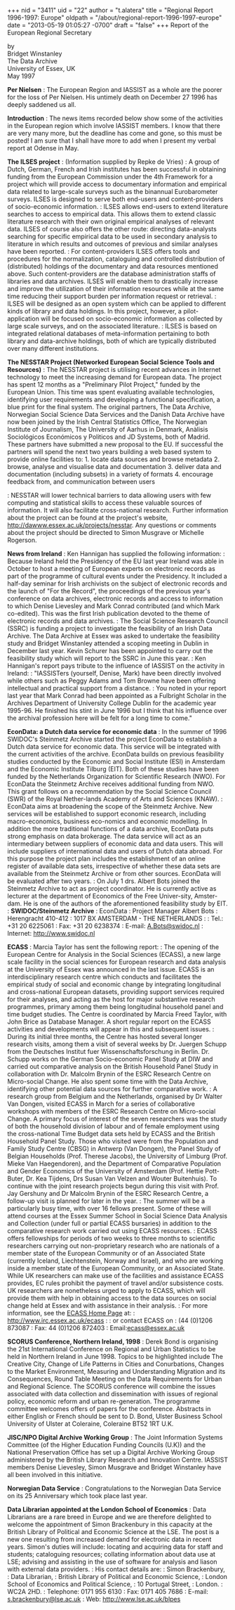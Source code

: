 +++
nid = "3411"
uid = "22"
author = "t.alatera"
title = "Regional Report 1996-1997: Europe"
oldpath = "/about/regional-report-1996-1997-europe"
date = "2013-05-19 01:05:27 -0700"
draft = "false"
+++
Report of the European Regional Secretary

by<br />
Bridget Winstanley<br />
The Data Archive<br />
University of Essex, UK<br />
May 1997

**Per Nielsen**
:   The European Region and IASSIST as a whole are the poorer for the
    loss of Per Nielsen. His untimely death on December 27 1996 has
    deeply saddened us all.

<!-- -->

**Introduction** 
:   The news items recorded below show some of the activities in the
    European region which involve IASSIST members. I know that there are
    very many more, but the deadline has come and gone, so this must be
    posted! I am sure that I shall have more to add when I present my
    verbal report at Odense in May.

<!-- -->

**The ILSES project** 
:   (Information supplied by Repke de Vries)
:   A group of Dutch, German, French and Irish institutes has been
    successful in obtaining funding from the European Commission under
    the 4th Framework for a project which will provide access to
    documentary information and empirical data related to large-scale
    surveys such as the binannual Eurobarometer surveys. ILSES is
    designed to serve both end-users and content-providers of
    socio-economic information.
:   ILSES allows end-users to extend literature searches to access to
    empirical data. This allows them to extend classic literature
    research with their own original empirical analyses of relevant
    data. ILSES of course also offers the other route: directing
    data-analysts searching for specific empirical data to be used in
    secondary analysis to literature in which results and outcomes of
    previous and similar analyses have been reported.
:   For content-providers ILSES offers tools and procedures for the
    normalization, cataloguing and controlled distribution of
    (distributed) holdings of the documentary and data resources
    mentioned above. Such content-providers are the database
    administration staffs of libraries and data archives. ILSES will
    enable them to drastically increase and improve the utilization of
    their information resources while at the same time reducing their
    support burden per information request or retrieval.
:   ILSES will be designed as an open system which can be applied to
    different kinds of library and data holdings. In this project,
    however, a pilot-application will be focused on socio-economic
    information as collected by large scale surveys, and on the
    associated literature.
:   ILSES is based on integrated relational databases of
    meta-information pertaining to both library and data-archive
    holdings, both of which are typically distributed over many
    different institutions.

<!-- -->

**The NESSTAR Project (Networked European Social Science Tools and Resources)** 
:   The NESSTAR project is utilising recent advances in Internet
    technology to meet the increasing demand for European data. The
    project has spent 12 months as a "Preliminary Pilot Project,"
    funded by the European Union. This time was spent evaluating
    available technologies, identifying user requirements and developing
    a functional specification, a blue print for the final system. The
    original partners, The Data Archive, Norwegian Social Science Data
    Services and the Danish Data Archive have now been joined by the
    Irish Central Statistics Office, The Norwegian Institute of
    Journalism, The University of Aarhus in Denmark, Anàlisis
    Sociológicos Económicos y Politicos and JD Systems, both of Madrid.
    These partners have submitted a new proposal to the EU. If
    successful the partners will spend the next two years building a web
    based system to provide online facilities to:
    1.  locate data sources and browse metadata
    2.  browse, analyse and visualise data and documentation
    3.  deliver data and documentation (including subsets) in a variety
        of formats
    4.  encourage feedback from, and communication between users

:   NESSTAR will lower technical barriers to data allowing users with
    few computing and statistical skills to access these valuable
    sources of information. It will also facilitate cross-national
    research. Further information about the project can be found at the
    project's website, <http://dawww.essex.ac.uk/projects/nesstar>. Any
    questions or comments about the project should be directed to Simon
    Musgrave or Michelle Rogerson.

<!-- -->

**News from Ireland** 
:   Ken Hannigan has supplied the following information:
:   Because Ireland held the Presidency of the EU last year Ireland was
    able in October to host a meeting of European experts on electronic
    records as part of the programme of cultural events under the
    Presidency. It included a half-day seminar for Irish archivists on
    the subject of electronic records and the launch of "For the
    Record", the proceedings of the previous year's conference on data
    archives, electronic records and access to information to which
    Denise Lievesley and Mark Conrad contributed (and which Mark
    co-edited). This was the first Irish publication devoted to the
    theme of electronic records and data archives.
:   The Social Science Research Council (SSRC) is funding a project to
    investigate the feasibility of an Irish Data Archive. The Data
    Archive at Essex was asked to undertake the feasibility study and
    Bridget Winstanley attended a scoping meeting in Dublin in December
    last year. Kevin Schurer has been appointed to carry out the
    feasibility study which will report to the SSRC in June this year.
:   Ken Hannigan's report pays tribute to the influence of IASSIST on
    the activity in Ireland:
:   "IASSISTers (yourself, Denise, Mark) have been directly involved
    while others such as Peggy Adams and Tom Browne have been offering
    intellectual and practical support from a distance.
:   You noted in your report last year that Mark Conrad had been
    appointed as a Fulbright Scholar in the Archives Department of
    University College Dublin for the academic year 1995-96. He finished
    his stint in June 1996 but I think that his influence over the
    archival profession here will be felt for a long time to come."

<!-- -->

**EconData: a Dutch data service for economic data** 
:   In the summer of 1996 SWIDOC's Steinmetz Archive started the
    project EconData to establish a Dutch data service for economic
    data. This service will be integrated with the current activities of
    the archive. EconData builds on previous feasibility studies
    conducted by the Economic and Social Institute (ESI) in Amsterdam
    and the Economic Institute Tilburg (EIT). Both of these studies have
    been funded by the Netherlands Organization for Scientific Research
    (NWO). For EconData the Steinmetz Archive receives additional
    funding from NWO. This grant follows on a recommendation by the
    Social Science Council (SWR) of the Royal Nether-lands Academy of
    Arts and Sciences (KNAW).
:   EconData aims at broadening the scope of the Steinmetz Archive. New
    services will be established to support economic research, including
    macro-economics, business eco-nomics and economic modelling. In
    addition the more traditional functions of a data archive, EconData
    puts strong emphasis on data brokerage. The data service will act as
    an intermediary between suppliers of economic data and data users.
    This will include suppliers of international data and users of Dutch
    data abroad. For this purpose the project plan includes the
    establishment of an online register of available data sets,
    irrespective of whether these data sets are available from the
    Steinmetz Archive or from other sources. EconData will be evaluated
    after two years.
:   On July 1 drs. Albert Bots joined the Steinmetz Archive to act as
    project coordinator. He is currently active as lecturer at the
    department of Economics of the Free Univer-sity, Amster-dam. He is
    one of the authors of the aforementioned feasibility study by EIT.
:   **SWIDOC/Steinmetz Archive**
:    EconData
:    Project Manager Albert Bots
:    Herengracht 410-412
:    1017 BX AMSTERDAM - THE NETHERLANDS
:
:    Tel.: +31 20 6225061
:    Fax: +31 20 6238374
:    E-mail: <A.Bots@swidoc.nl>
:    Internet: <http://www.swidoc.nl>

<!-- -->

**ECASS** 
:   Marcia Taylor has sent the following report:
:   The opening of the European Centre for Analysis in the Social
    Sciences (ECASS), a new large scale facility in the social sciences
    for European research and data analysis at the University of Essex
    was announced in the last issue. ECASS is an interdisciplinary
    research centre which conducts and facilitates the empirical study
    of social and economic change by integrating longitudinal and
    cross-national European datasets, providing support services
    required for their analyses, and acting as the host for major
    substantive research programmes, primary among them being
    longitudinal household panel and time budget studies. The Centre is
    coordinated by Marcia Freed Taylor, with John Brice as Database
    Manager. A short regular report on the ECASS activities and
    developments will appear in this and subsequent issues.
:   During its initial three months, the Centre has hosted several
    longer research visits, among them a visit of several weeks by Dr.
    Juergen Schupp from the Deutsches Institut fuer
    Wissenschaftsforschung in Berlin. Dr. Schupp works on the German
    Socio-economic Panel Study at DIW and carried out comparative
    analysis on the British Household Panel Study in collaboration with
    Dr. Malcolm Brynin of the ESRC Research Centre on Micro-social
    Change. He also spent some time with the Data Archive, identifying
    other potential data sources for further comparative work.
:   A research group from Belgium and the Netherlands, organised by Dr
    Walter Van Dongen, visited ECASS in March for a series of
    collaborative workshops with members of the ESRC Research Centre on
    Micro-social Change. A primary focus of interest of the seven
    researchers was the study of both the household division of labour
    and of female employment using the cross-national Time Budget data
    sets held by ECASS and the British Household Panel Study. Those who
    visited were from the Population and Family Study Centre (CBSG) in
    Antwerp (Van Dongen), the Panel Study of Belgian Households (Prof.
    Therese Jacobs), the University of Limburg (Prof. Mieke Van
    Haegendoren), and the Department of Comparative Population and
    Gender Economics of the University of Amsterdam (Prof. Hettie
    Pott-Buter, Dr. Kea Tijdens, Drs Susan Van Velzen and Wouter
    Buitenhuis). To continue with the joint research projects begun
    during this visit with Prof. Jay Gershuny and Dr Malcolm Brynin of
    the ESRC Research Centre, a follow-up visit is planned for later in
    the year.
:   The summer will be a particularly busy time, with over 16 fellows
    present. Some of these will attend courses at the Essex Summer
    School in Social Science Data Analysis and Collection (under full or
    partial ECASS bursaries) in addition to the comparative research
    work carried out using ECASS resources.
:   ECASS offers fellowships for periods of two weeks to three months to
    scientific researchers carrying out non-proprietary research who are
    nationals of a member state of the European Community or of an
    Associated State (currently Iceland, Liechtenstein, Norway and
    Israel), and who are working inside a member state of the European
    Community, or an Associated State. While UK researchers can make use
    of the facilities and assistance ECASS provides, EC rules prohibit
    the payment of travel and/or subsistence costs. UK researchers are
    nonetheless urged to apply to ECASS, which will provide them with
    help in obtaining access to the data sources on social change held
    at Essex and with assistance in their analysis.
:   For more information, see the [ECASS Home
    Page](http://www.irc.essex.ac.uk/ecass/) at:
:   http://www.irc.essex.ac.uk/ecass
: 
: or contact ECASS on
: (44 (0)1206 873087
: Fax: 44 (0)1206 872403
: Email:ecass@essex.ac.uk

<!-- -->


**SCORUS Conference, Northern Ireland, 1998** 
:   Derek Bond is organising the 21st International Conference on
    Regional and Urban Statistics to be held in Northern Ireland in
    June 1998. Topics to be highlighted include The Creative City,
    Change of Life Patterns in Cities and Conurbations, Changes to the
    Market Environment, Measuring and Understanding Migration and its
    Consequences, Round Table Meeting on the Data Requirements for Urban
    and Regional Science. The SCORUS conference will combine the issues
    associated with data collection and dissemination with issues of
    regional policy, economic reform and urban re-generation. The
    programme committee welcomes offers of papers for the conference.
    Abstracts in either English or French should be sent to D. Bond,
    Ulster Business School University of Ulster at Coleraine, Coleraine
    BT52 1RT U.K.

<!-- -->

**JISC/NPO Digital Archive Working Group** 
:   The Joint Information Systems Committee (of the Higher Education
    Funding Councils (U.K)) and the National Preservation Office has set
    up a Digital Archive Working Group administered by the British
    Library Research and Innovation Centre. IASSIST members Denise
    Lievesley, Simon Musgrave and Bridget Winstanley have all been
    involved in this initiative.

<!-- -->

**Norwegian Data Service** 
:   Congratulations to the Norwegian Data Service on its 25 Anniversary
    which took place last year.

<!-- -->

**Data Librarian appointed at the London School of Economics** 
:   Data Librarians are a rare breed in Europe and we are therefore
    delighted to welcome the appointment of Simon Brackenbury in this
    capacity at the British Library of Political and Economic Science at
    the LSE. The post is a new one resulting from increased demand for
    electronic data in recent years. Simon's duties will include:
    locating and acquiring data for staff and students; cataloguing
    resources; collating information about data use at LSE; advising and
    assisting in the use of software for analysis and liason with
    external data providers.
:   His contact details are:
:   Simon Brackenbury,
:   Data Librarian,
:   British Library of Political and Economic Science,
:   London School of Economics and Political Science,
:   10 Portugal Street,
:   London.
:    WC2A 2HD.
:   Telephone: 0171 955 6130
:    Fax: 0171 405 7686
:    E-mail: <s.brackenbury@lse.ac.uk>
:    Web: <http://www.lse.ac.uk/blpes>
